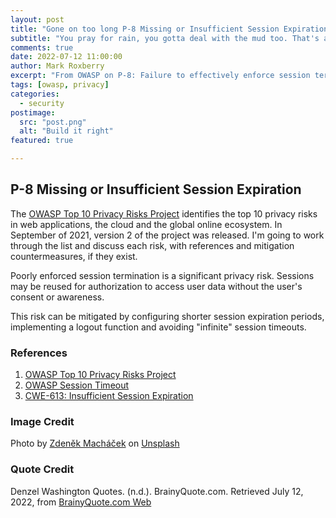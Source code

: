 ```yaml
---
layout: post
title: "Gone on too long P-8 Missing or Insufficient Session Expiration"
subtitle: "You pray for rain, you gotta deal with the mud too. That's a part of it. - Denzel Washington"
comments: true
date: 2022-07-12 11:00:00
author: Mark Roxberry
excerpt: "From OWASP on P-8: Failure to effectively enforce session termination. May result in collection of additional user-data without the user’s consent or awareness."
tags: [owasp, privacy]
categories:
  - security 
postimage:
  src: "post.png"
  alt: "Build it right"
featured: true

---
```


## P-8 Missing or Insufficient Session Expiration

The [OWASP Top 10 Privacy Risks Project](https://owasp.org/www-project-top-10-privacy-risks/) identifies the top 10 privacy risks in web applications, the cloud and the global online ecosystem.  In September of 2021, version 2 of the project was released. I'm going to work through the list and discuss each risk, with references and mitigation countermeasures, if they exist.

Poorly enforced session termination is a significant privacy risk.  Sessions may be reused for authorization to access user data without the user's consent or awareness.

This risk can be mitigated by configuring shorter session expiration periods, implementing a logout function and avoiding "infinite" session timeouts.

### References

1. [OWASP Top 10 Privacy Risks Project](https://owasp.org/www-project-top-10-privacy-risks/)
2. [OWASP Session Timeout](https://owasp.org/www-community/Session_Timeout)
3. [CWE-613: Insufficient Session Expiration](https://cwe.mitre.org/data/definitions/613.html)

### Image Credit

Photo by <a href="https://unsplash.com/@zmachacek?utm_source=unsplash&utm_medium=referral&utm_content=creditCopyText">Zdeněk Macháček</a> on <a href="https://unsplash.com/s/photos/pile?utm_source=unsplash&utm_medium=referral&utm_content=creditCopyText">Unsplash</a>

### Quote Credit

Denzel Washington Quotes. (n.d.). BrainyQuote.com. Retrieved July 12, 2022, from [BrainyQuote.com Web](https://www.brainyquote.com/quotes/denzel_washington_337069)
